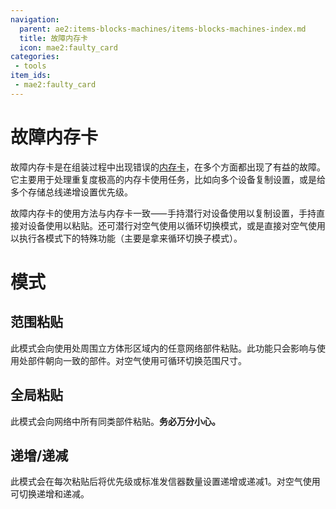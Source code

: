 ```yaml
---
navigation:
  parent: ae2:items-blocks-machines/items-blocks-machines-index.md
  title: 故障内存卡
  icon: mae2:faulty_card
categories:
 - tools
item_ids:
 - mae2:faulty_card
---
```


# 故障内存卡

<ItemImage id="mae2:faulty_card" scale="4" />

故障内存卡是在组装过程中出现错误的[内存卡](ae2:items-blocks-machines/memory_card.md)，在多个方面都出现了有益的故障。它主要用于处理重复度极高的内存卡使用任务，比如向多个设备复制设置，或是给多个存储总线递增设置优先级。

故障内存卡的使用方法与内存卡一致⸺手持潜行对设备使用以复制设置，手持直接对设备使用以粘贴。还可潜行对空气使用以循环切换模式，或是直接对空气使用以执行各模式下的特殊功能（主要是拿来循环切换子模式）。

# 模式
## 范围粘贴
此模式会向使用处周围立方体形区域内的任意网络部件粘贴。此功能只会影响与使用处部件朝向一致的部件。对空气使用可循环切换范围尺寸。

## 全局粘贴
此模式会向网络中所有同类部件粘贴。**务必万分小心。**

## 递增/递减
此模式会在每次粘贴后将优先级或标准发信器数量设置递增或递减1。对空气使用可切换递增和递减。
